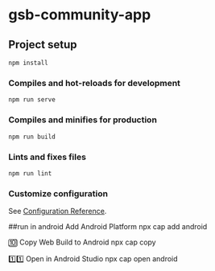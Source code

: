 # gsb-community-app

## Project setup
```
npm install
```

### Compiles and hot-reloads for development
```
npm run serve
```

### Compiles and minifies for production
```
npm run build
```

### Lints and fixes files
```
npm run lint
```

### Customize configuration
See [Configuration Reference](https://cli.vuejs.org/config/).


##run in android Add Android Platform
npx cap add android

🔟 Copy Web Build to Android
npx cap copy

1️⃣1️⃣ Open in Android Studio
npx cap open android
